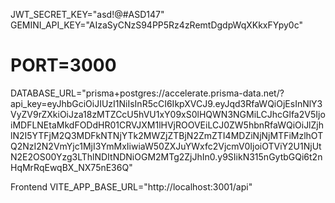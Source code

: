 JWT_SECRET_KEY="asd!@#ASD147"
GEMINI_API_KEY="AIzaSyCNzS94PP5Rz4zRemtDgdpWqXKkxFYpy0c"
# PORT=3000
DATABASE_URL="prisma+postgres://accelerate.prisma-data.net/?api_key=eyJhbGciOiJIUzI1NiIsInR5cCI6IkpXVCJ9.eyJqd3RfaWQiOjEsInNlY3VyZV9rZXkiOiJza18zMTZCcU5hVU1xY09xS0lHQWN3NGMiLCJhcGlfa2V5IjoiMDFLNEtaMkdFODdHR01CRVJXM1lHVjROOVEiLCJ0ZW5hbnRfaWQiOiJlZjhlN2I5YTFjM2Q3MDFkNTNjYTk2MWZjZTBjN2ZmZTI4MDZiNjNjMTFiMzlhOTQ2NzI2N2VmYjc1MjI3YmMxIiwiaW50ZXJuYWxfc2VjcmV0IjoiOTViY2U1NjUtN2E2OS00Yzg3LThlNDItNDNiOGM2MTg2ZjJhIn0.y9SIikN315nGytbGQi6t2nHqMrRqEwqBX_NX75nE36Q"


Frontend
VITE_APP_BASE_URL="http://localhost:3001/api"
